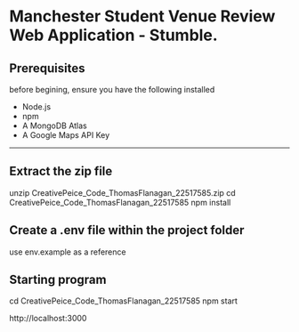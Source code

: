 # Manchester Student Venue Review Web Application - Stumble.

## Prerequisites

before begining, ensure you have the following installed 

- Node.js
- npm
- A MongoDB Atlas
- A Google Maps API Key



--------------------

## Extract the zip file 

unzip CreativePeice_Code_ThomasFlanagan_22517585.zip
cd  CreativePeice_Code_ThomasFlanagan_22517585
npm install

## Create a .env file within the project folder 

use env.example as a reference 

## Starting program 
cd  CreativePeice_Code_ThomasFlanagan_22517585
npm start 

http://localhost:3000